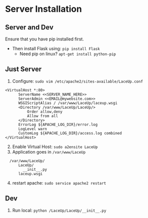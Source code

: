 # Server Installation
## Server and Dev
Ensure that you have pip installed first.

- Then install Flask using: `pip install Flask`
  - Need pip on linux? `apt-get install python-pip`



## Just Server
1. Configure: `sudo vim /etc/apache2/sites-available/LaceUp.conf`

  ```
  <VirtualHost *:80>
  		ServerName <<SERVER_NAME_HERE>>
  		ServerAdmin <<EMAIL@mywebsite.com>>
  		WSGIScriptAlias / /var/www/LaceUp/laceup.wsgi
  		<Directory /var/www/LaceUp/LaceUp/>
  			Order allow,deny
  			Allow from all
  		</Directory>
  		ErrorLog ${APACHE_LOG_DIR}/error.log
  		LogLevel warn
  		CustomLog ${APACHE_LOG_DIR}/access.log combined
  </VirtualHost>
  ```

2. Enable Virtual Host: `sudo a2ensite LaceUp`
3. Application goes in `/var/www/LaceUp`
  ```
    /var/www/LaceUp/
        LaceUp/
          __init__.py
        laceup.wsgi
  ```
4. restart apache: `sudo service apache2 restart`

## Dev
1. Run local: `python /LaceUp/LaceUp/__init__.py`
